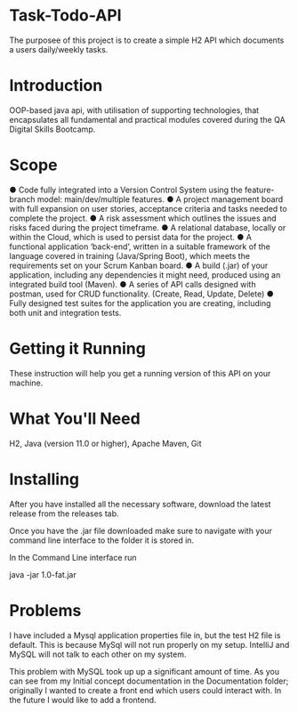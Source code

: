 # Task-Todo-API
The purposee of this project is to create a simple H2 API which documents a users daily/weekly tasks.

# Introduction
OOP-based java api, with utilisation of supporting  technologies, that encapsulates all fundamental and practical modules covered during the QA Digital Skills Bootcamp.

# Scope 
●	Code fully integrated into a Version Control System using the feature-branch model: main/dev/multiple features.
●	A project management board with full expansion on user stories, acceptance criteria and tasks needed to complete the project.
●	A risk assessment which outlines the issues and risks faced during the project timeframe.
●	A relational database, locally or within the Cloud, which is used to persist data for the project. 
●	A functional application ‘back-end’, written in a suitable framework of the language covered in training (Java/Spring Boot), which meets the requirements set on your Scrum Kanban board.
●	A build (.jar) of your application, including any dependencies it might need, produced using an integrated build tool (Maven).
●	A series of API calls designed with postman, used for CRUD functionality. (Create, Read, Update, Delete)
●	Fully designed test suites for the application you are creating, including both unit and integration tests.

# Getting it Running

These instruction will help you get a running version of this API on your machine.

# What You'll Need

H2,
Java (version 11.0 or higher),
Apache Maven,
Git

# Installing

After you have installed all the necessary software, download the latest release from the releases tab.

Once you have the .jar file downloaded make sure to navigate with your command line interface to the folder it is stored in.

In the Command Line interface run

java -jar 1.0-fat.jar

# Problems

I have included a Mysql application properties file in, but the test H2 file is default. This is because MySql will not run properly on my setup. IntelliJ and MySQL will not talk to each other on my system.

This problem with MySQL took up up a significant amount of time. As you can see from my Initial concept documentation in the Documentation folder; originally I wanted to create a front end which users could interact with. In the future I would like to add a frontend.


